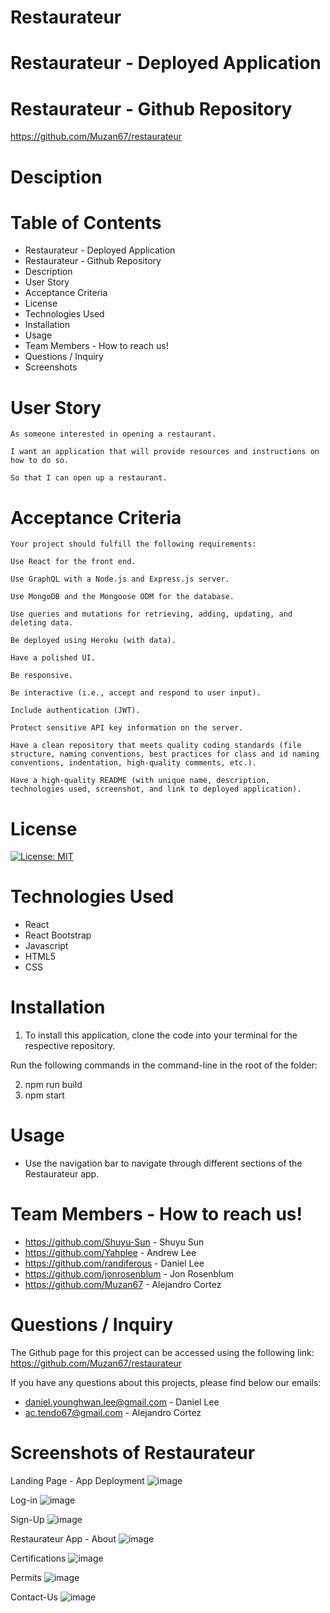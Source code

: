 # Restaurateur

# Restaurateur - Deployed Application

# Restaurateur - Github Repository

https://github.com/Muzan67/restaurateur

# Desciption

# Table of Contents

- Restaurateur - Deployed Application
- Restaurateur - Github Repository
- Description
- User Story
- Acceptance Criteria
- License
- Technologies Used
- Installation
- Usage
- Team Members - How to reach us!
- Questions / Inquiry
- Screenshots

# User Story

```
As someone interested in opening a restaurant.

I want an application that will provide resources and instructions on how to do so.

So that I can open up a restaurant.

```

# Acceptance Criteria

```
Your project should fulfill the following requirements:

Use React for the front end.

Use GraphQL with a Node.js and Express.js server.

Use MongoDB and the Mongoose ODM for the database.

Use queries and mutations for retrieving, adding, updating, and deleting data.

Be deployed using Heroku (with data).

Have a polished UI.

Be responsive.

Be interactive (i.e., accept and respond to user input).

Include authentication (JWT).

Protect sensitive API key information on the server.

Have a clean repository that meets quality coding standards (file structure, naming conventions, best practices for class and id naming conventions, indentation, high-quality comments, etc.).

Have a high-quality README (with unique name, description, technologies used, screenshot, and link to deployed application).

```

# License

[![License: MIT](https://img.shields.io/badge/License-MIT-yellow.svg)](https://opensource.org/licenses/MIT)

# Technologies Used

- React
- React Bootstrap
- Javascript
- HTML5
- CSS

# Installation

1. To install this application, clone the code into your terminal for the respective repository.

Run the following commands in the command-line in the root of the folder:

2. npm run build
3. npm start

# Usage

- Use the navigation bar to navigate through different sections of the Restaurateur app.

# Team Members - How to reach us!

- https://github.com/Shuyu-Sun - Shuyu Sun
- https://github.com/Yahplee - Andrew Lee
- https://github.com/randiferous - Daniel Lee
- https://github.com/jonrosenblum - Jon Rosenblum
- https://github.com/Muzan67 - Alejandro Cortez

# Questions / Inquiry

The Github page for this project can be accessed using the following link: https://github.com/Muzan67/restaurateur

If you have any questions about this projects, please find below our emails:

- daniel.younghwan.lee@gmail.com - Daniel Lee
- ac.tendo67@gmail.com - Alejandro Cortez

# Screenshots of Restaurateur
Landing Page - App Deployment
![image](https://user-images.githubusercontent.com/102841726/190304167-3115cee8-c6d6-42e5-9744-86e859e86b0b.png)

Log-in
![image](https://user-images.githubusercontent.com/102841726/190304327-b1776618-1c04-4246-9aff-1d34f30810fd.png)

Sign-Up
![image](https://user-images.githubusercontent.com/102841726/190304488-0bf4f4ce-0ef8-408c-bba2-dafaea297f2a.png)

Restaurateur App - About
![image](https://user-images.githubusercontent.com/102841726/190304669-b387823d-d095-4bcb-8b8e-8636a8dc925f.png)

Certifications 
![image](https://user-images.githubusercontent.com/102841726/190304958-b905ba5b-f117-4c92-9480-b814292d3917.png)

Permits
![image](https://user-images.githubusercontent.com/102841726/190305046-fadd0c89-8977-4a0e-8fa0-05ac02135799.png)

Contact-Us
![image](https://user-images.githubusercontent.com/102841726/190305623-ed501f8f-9b88-41bb-addd-d6e958746670.png)